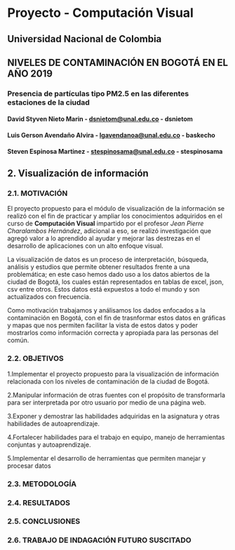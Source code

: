 # Proyecto - Computación Visual
## Universidad Nacional de Colombia

## NIVELES DE CONTAMINACIÓN EN BOGOTÁ EN EL AÑO 2019
### Presencia de partículas tipo PM2.5 en las diferentes estaciones de la ciudad

#### David Styven Nieto Marin - dsnietom@unal.edu.co - dsnietom
#### Luis Gerson Avendaño Alvira - lgavendanoa@unal.edu.co - baskecho
#### Steven Espinosa Martinez - stespinosama@unal.edu.co - stespinosama

## 2. Visualización de información

### 2.1. MOTIVACIÓN
El proyecto propuesto  para el módulo de visualización de la información se realizó con el fin de practicar y ampliar los conocimientos adquiridos en el curso de **Computación Visual** impartido por el profesor *Jean Pierre Charalambos Hernández*, adicional a eso, se realizó investigación que agregó valor a lo aprendido al ayudar y mejorar las destrezas en el desarrollo de aplicaciones con un alto enfoque visual.

La visualización de datos es un proceso de interpretación, búsqueda, análisis y estudios que permite 
obtener resultados frente a una problemática; en este caso hemos dado uso a los datos abiertos de la ciudad de Bogotá, los cuales están representados en tablas de excel, json, csv entre otros. Estos datos está expuestos a todo el mundo y son actualizados con frecuencia.

Como motivación trabajamos y análisamos los dados enfocados a la contaminación en Bogotá, con el fin de trasnformar estos datos en gráficas y mapas que nos permiten facilitar la vista de estos datos y poder mostrarlos como información correcta y apropiada para las personas del común.

### 2.2. OBJETIVOS
1.Implementar el proyecto propuesto para la visualización de información relacionada con los niveles de contaminación de la ciudad de Bogotá.

2.Manipular información de otras fuentes con el propósito de transformarla para ser interpretada por otro usuario por medio de una página web.

3.Exponer y demostrar las habilidades adquiridas en la asignatura y otras habilidades de autoaprendizaje.

4.Fortalecer habilidades para el trabajo en equipo, manejo de herramientas conjuntas y autoaprendizaje.

5.Implementar el desarrollo de herramientas que permiten manejar y procesar datos

### 2.3. METODOLOGÍA

### 2.4. RESULTADOS

### 2.5. CONCLUSIONES

### 2.6. TRABAJO DE INDAGACIÓN FUTURO SUSCITADO
